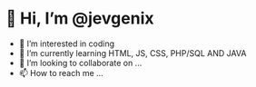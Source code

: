 # 👋 Hi, I’m @jevgenix
- 👀 I’m interested in coding
- 🌱 I’m currently learning HTML, JS, CSS, PHP/SQL AND JAVA 
- 💞️ I’m looking to collaborate on ...
- 📫 How to reach me ...

<!---
jevgenix/jevgenix is a ✨ special ✨ repository because its `README.md` (this file) appears on your GitHub profile.
You can click the Preview link to take a look at your changes.
--->
